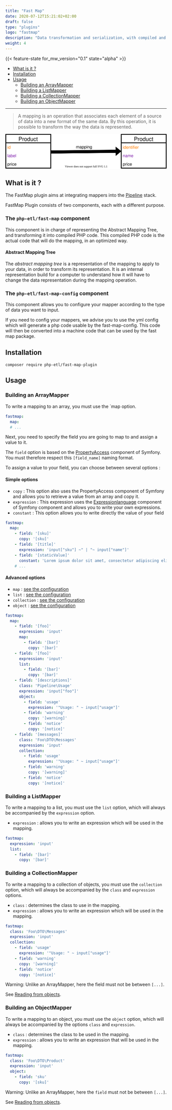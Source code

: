 ```yaml
---
title: "Fast Map"
date: 2020-07-12T15:21:02+02:00
draft: false
type: "plugins"
logo: "fastmap"
description: "Data transformation and serialization, with compiled and static mappers"
weight: 4
---
```


{{< feature-state for_mw_version="0.1" state="alpha" >}}

- [What is it ?](#what-is-it-)
- [Installation](#installation)
- [Usage](#usage)
  - [Building an ArrayMapper](#building-an-arraymapper)
  - [Building a ListMapper](#building-a-listmapper)
  - [Building a CollectionMapper](#building-a-collectionmapper)
  - [Building an ObjectMapper](#building-an-objectmapper)
  
---

> A mapping is an operation that associates each element of a source of data into
> a new format of the same data. By this operation, it is possible to transform
> the way the data is represented.


![Fastmap schema](fastmap.svg)

## What is it ?

The FastMap plugin aims at integrating mappers into the [Pipeline](https://github.com/php-etl/pipeline) stack.

FastMap Plugin consists of two components, each with a different purpose.

### The `php-etl/fast-map` component

This component is in charge of representing the Abstract Mapping Tree, and transforming
it into compiled PHP code. This compiled PHP code is the actual code that will do the
mapping, in an optimized way.

#### Abstract Mapping Tree

The _abstract mapping tree_ is a representation of the mapping to apply to your
data, in order to transform its representation. It is an internal representation
build for a computer to understand how it will have to change the data representation
during the mapping operation.

### The `php-etl/fast-map-config` component
This component allows you to configure your mapper according to the type of data you want to input.

If you need to config your mappers, we advise you to use the yml config which will generate a php code usable by the fast-map-config.
This code will then be converted into a machine code that can be used by the fast map package.

## Installation

```shell
composer require php-etl/fast-map-plugin
```

## Usage

### Building an ArrayMapper

To write a mapping to an array, you must use the `map option.

```yaml
fastmap:
  map:
  # ...
```

Next, you need to specify the field you are going to map to and assign a value to it.

The `field` option is based on the [PropertyAccess](https://symfony.com/doc/current/components/property_access.html)
component of Symfony. You must therefore respect this `[field_name]` naming format.

To assign a value to your field, you can choose between several options :

#### Simple options

- `copy` : This option also uses the PropertyAccess component of Symfony and allows you to retrieve a value from an array 
  and copy it.
- `expression` : This expression uses the [Expressionlanguage](https://symfony.com/doc/current/components/expression_language.html) component of Symfony
  component and allows you to write your own expressions.
- `constant` : This option allows you to write directly the value of your field

```yaml
fastmap:
  map:
    - field: '[sku]'
      copy: '[sku]'
    - field: '[title]'
      expression: 'input["sku"] ~" | "~ input["name"]'
    - field: '[staticValue]'
      constant: 'Lorem ipsum dolor sit amet, consectetur adipiscing elit. Curabitur mollis efficitur justo, id facilisis elit venenatis et.'
    # ...
```

#### Advanced options

- `map` : [see the configuration](#building-an-arraymapper)
- `list` : [see the configuration](#building-a-listmapper)
- `collection` : [see the configuration](#building-a-collectionmapper)
- `object` : [see the configuration](#building-an-objectmapper)

```yaml
fastmap: 
  map: 
    - field: '[foo]'
      expression: 'input'
      map:
        - field: '[bar]'
          copy: '[bar]'
    - field: '[foo]'
      expression: 'input'
      list:
        - field: '[bar]'
          copy: '[bar]'
    - field: '[descriptions]'
      class: 'Pipeline\Usage'
      expression: 'input["foo"]'
      object:
        - field: 'usage'
          expression: '"Usage: " ~ input["usage"]'
        - field: 'warning'
          copy: '[warning]'
        - field: 'notice'
          copy: '[notice]'
    - field: '[messages]'
      class: 'Foo\DTO\Messages'
      expression: 'input'
      collection:
        - field: 'usage'
          expression: '"Usage: " ~ input["usage"]'
        - field: 'warning'
          copy: '[warning]'
        - field: 'notice'
          copy: '[notice]'
```

### Building a ListMapper

To write a mapping to a list, you must use the `list` option, which will always be accompanied by
the `expression` option.

- `expression` : allows you to write an expression which will be used in the mapping.

```yaml
fastmap:
  expression: 'input'
  list:
    - field: '[bar]'
      copy: '[bar]'
```

### Building a CollectionMapper

To write a mapping to a collection of objects, you must use the `collection` option, which will always be accompanied 
by the `class` and `expression` options.

- `class` : determines the class to use in the mapping.
- `expression` : allows you to write an expression which will be used in the mapping.

```yaml
fastmap:
  class: 'Foo\DTO\Messages'
  expression: 'input'
  collection:
    - field: 'usage'
      expression: '"Usage: " ~ input["usage"]'
    - field: 'warning'
      copy: '[warning]'
    - field: 'notice'
      copy: '[notice]'
```

Warning: Unlike an ArrayMapper, here the field must not be between `[...]`.

See [Reading from objects](https://symfony.com/doc/current/components/property_access.html#reading-from-objects).

### Building an ObjectMapper

To write a mapping to an object, you must use the `object` option, which will always be accompanied by the
options `class` and `expression`.

- `class` : determines the class to be used in the mapping.
- `expression` : allows you to write an expression that will be used in the mapping.

```yaml
fastmap:
  class: 'Foo\DTO\Product'
  expression: 'input'
  object:
    - field: 'sku'
      copy: '[sku]'
```

Warning: Unlike an ArrayMapper, here the `field` must not be between `[...]`. 

See [Reading from objects](https://symfony.com/doc/current/components/property_access.html#reading-from-objects).
